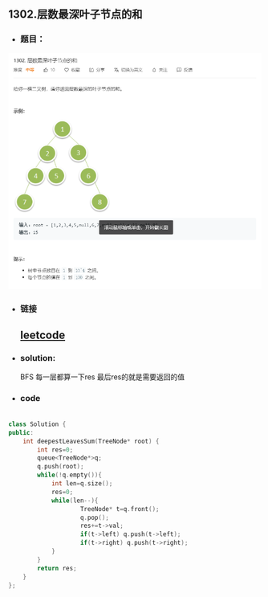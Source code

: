 ##   1302.层数最深叶子节点的和

- ### 题目：
![add image](https://github.com/hexing2333/Leetcode-cpp/raw/master/img/1302.层数最深叶子节点的和.png)
- ### 链接

  ## [leetcode](https://leetcode-cn.com/problems/deepest-leaves-sum/)

- ###  solution:

  BFS 每一层都算一下res 最后res的就是需要返回的值

- ### code

```c++

class Solution {
public:
    int deepestLeavesSum(TreeNode* root) {
        int res=0;
        queue<TreeNode*>q;
        q.push(root);
        while(!q.empty()){
            int len=q.size();
            res=0;
            while(len--){
                    TreeNode* t=q.front();
                    q.pop();
                    res+=t->val;
                    if(t->left) q.push(t->left);
                    if(t->right) q.push(t->right);
            }
        }
        return res;
    }
};
```
